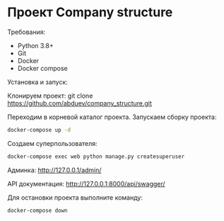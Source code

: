 # Проект Company structure


Требования:
 - Python 3.8+
 - Git
 - Docker
 - Docker compose

Установка и запуск:

Клонируем проект:
git clone https://github.com/abduev/company_structure.git

Переходим в корневой каталог проекта.
Запускаем сборку проекта:
```sh
docker-compose up -d
```
Создаем суперпользователя:
 ```sh
docker-compose exec web python manage.py createsuperuser
```

Админка: http://127.0.0.1/admin/

API документация: http://127.0.0.1:8000/api/swagger/

Для остановки проекта выполните команду:
```sh
docker-compose down
```
